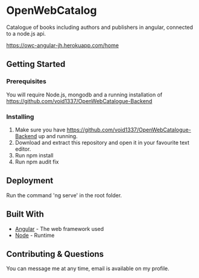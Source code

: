# OpenWebCatalog

Catalogue of books including authors and publishers in angular, connected to a node.js api.

https://owc-angular-jh.herokuapp.com/home

## Getting Started

### Prerequisites

You will require Node.js, mongodb and a running installation of https://github.com/void1337/OpenWebCatalogue-Backend


### Installing

1. Make sure you have https://github.com/void1337/OpenWebCatalogue-Backend up and running.
2. Download and extract this repository and open it in your favourite text editor.
3. Run npm install
4. Run npm audit fix

## Deployment

Run the command 'ng serve' in the root folder.

## Built With

* [Angular](https://angular.io/) - The web framework used
* [Node](https://nodejs.org/en/) - Runtime

## Contributing & Questions

You can message me at any time, email is available on my profile.
